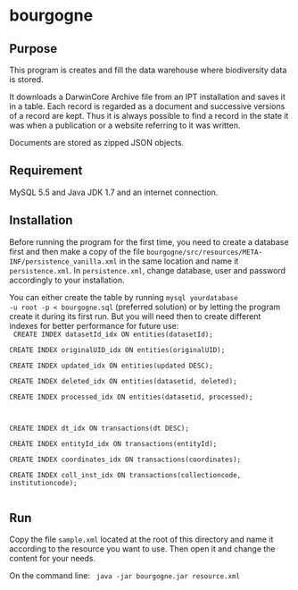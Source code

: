 bourgogne
=========

Purpose
-------
This program is creates and fill the data warehouse where biodiversity data is stored.

It downloads a DarwinCore Archive file from an IPT installation and saves it in a 
table. Each record is regarded as a document and successive versions of a record 
are kept. Thus it is always possible to find a record in the state it was when a
publication or a website referring to it was written.

Documents are stored as zipped JSON objects.

Requirement
-----------
MySQL 5.5 and Java JDK 1.7 and an internet connection.

Installation
------------
Before running the program for the first time, you need to create a database first 
and then make a copy of the file <code>bourgogne/src/resources/META-INF/persistence_vanilla.xml</code>
in the same location and name it <code>persistence.xml</code>. In <code>persistence.xml</code>, change database, user and 
password accordingly to your installation.

You can either create the table by running <code>mysql yourdatabase -u root -p &lt; bourgogne.sql</code> (preferred solution)
or by letting the program create it during its first run. But you will need then to create
different indexes for better performance for future use:  
<code>
CREATE INDEX datasetId_idx ON entities(datasetId);  
CREATE INDEX originalUID_idx ON entities(originalUID);  
CREATE INDEX updated_idx ON entities(updated DESC);  
CREATE INDEX deleted_idx ON entities(datasetid, deleted);  
CREATE INDEX processed_idx ON entities(datasetid, processed);  
  
CREATE INDEX dt_idx ON transactions(dt DESC);  
CREATE INDEX entityId_idx ON transactions(entityId);  
CREATE INDEX coordinates_idx ON transactions(coordinates);  
CREATE INDEX coll_inst_idx ON transactions(collectioncode, institutioncode);  
</code>

Run
---
Copy the file <code>sample.xml</code> located at the root of this directory and
name it according to the resource you want to use. Then open it and change the
content for your needs.

On the command line:
<code>
java -jar bourgogne.jar resource.xml
</code>